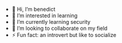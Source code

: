 - 👋 Hi, I’m benedict
- 👀 I’m interested in learning
- 🌱 I’m currently learning security
- 💞️ I’m looking to collaborate on my field
- ⚡ Fun fact: an introvert but like to socialize

<!---
benedict-6/benedict-6 is a ✨ special ✨ repository because its `README.md` (this file) appears on your GitHub profile.
You can click the Preview link to take a look at your changes.
--->
